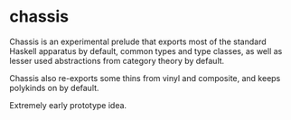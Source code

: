 # chassis

Chassis is an experimental prelude that exports most of the standard Haskell apparatus by default,
common types and type classes, as well as lesser used abstractions from category theory by default.

Chassis also re-exports some thins from vinyl and composite, and keeps polykinds on by default.

Extremely early prototype idea.
